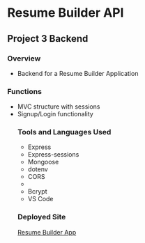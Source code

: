 # Resume Builder API
## Project 3 Backend

### Overview
<ul>
<li>Backend for a Resume Builder Application</li>
</ul>

### Functions
<ul>
<li>MVC structure with sessions</li>
<li>Signup/Login functionality</li>

### Tools and Languages Used
<ul>
<li>Express</li>
<li>Express-sessions</li>
<li>Mongoose</li>
<li>dotenv</li>
<li>CORS<li>
<li>Bcrypt</li>
<li>VS Code</li>
</ul>


### Deployed Site
<a href='https://resumebuilder-frontend.herokuapp.com'>Resume Builder App</a>